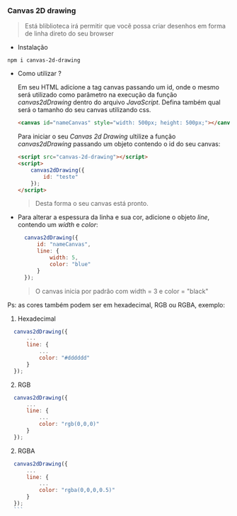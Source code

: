 ### Canvas 2D drawing

> Está bliblioteca irá permitir que você possa criar desenhos em forma de linha direto do seu browser

- Instalação

```shell
npm i canvas-2d-drawing
```

- Como utilizar ?
    
    Em seu HTML adicione a tag canvas passando um id, onde o mesmo será utilizado como parâmetro na execução da função _canvas2dDrawing_ dentro do arquivo _JavaScript_. Defina também qual será o tamanho do seu canvas utilizando css.

    ```html
    <canvas id="nameCanvas" style="width: 500px; height: 500px;"></canvas>
    ```

    Para iniciar o seu _Canvas 2d Drawing_ ultilize a função _canvas2dDrawing_ passando um objeto contendo o id do seu canvas:

    ```html
    <script src="canvas-2d-drawing"></script>
    <script>
        canvas2dDrawing({
            id: "teste"
        });
    </script>
    ```

    >Desta forma o seu canvas está pronto.

- Para alterar a espessura da linha e sua cor, adicione o objeto _line_, contendo um _width_ e _color_:

  ```js
    canvas2dDrawing({
        id: "nameCanvas",
        line: {
            width: 5,
            color: "blue"
        }
    });
    ```
    >O canvas inicia por padrâo com width = 3 e color = "black"

Ps: as cores também podem ser em hexadecimal, RGB ou RGBA, exemplo:
  
 1. Hexadecimal 
  
  ```js
    canvas2dDrawing({
        ...
        line: {
            ...
            color: "#dddddd"
        }
    });
   ```
2. RGB
  ```js
    canvas2dDrawing({
        ...
        line: {
            ...
            color: "rgb(0,0,0)"
        }
    });
   ```

2. RGBA

  ```js
    canvas2dDrawing({
        ...
        line: {
            ...
            color: "rgba(0,0,0,0.5)"
        }
    });
    ```


